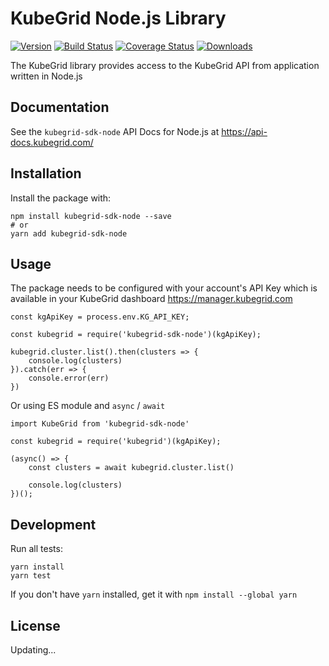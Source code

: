 # KubeGrid Node.js Library

[![Version](https://img.shields.io/npm/v/kubegrid-sdk-node.svg)](https://www.npmjs.org/package/kubegrid-sdk-node)
[![Build Status](https://travis-ci.org/kubegrid/kubegrid-sdk-node.svg?branch=master)](https://travis-ci.org/kubegrid/kubegrid-sdk-node)
[![Coverage Status](https://coveralls.io/repos/github/kubegrid/kubegrid-sdk-node/badge.svg)](https://coveralls.io/github/kubegrid/kubegrid-sdk-node)
[![Downloads](https://img.shields.io/npm/dm/kubegrid-sdk-node.svg)](https://www.npmjs.com/package/kubegrid-sdk-node)

The KubeGrid library provides access to the KubeGrid API from application written in Node.js

## Documentation

See the `kubegrid-sdk-node` API Docs for Node.js at https://api-docs.kubegrid.com/

## Installation

Install the package with:

```
npm install kubegrid-sdk-node --save
# or
yarn add kubegrid-sdk-node
```

## Usage

The package needs to be configured with your account's API Key which is available in your KubeGrid dashboard https://manager.kubegrid.com

```
const kgApiKey = process.env.KG_API_KEY;

const kubegrid = require('kubegrid-sdk-node')(kgApiKey);

kubegrid.cluster.list().then(clusters => {
    console.log(clusters)
}).catch(err => {
    console.error(err)
})
```

Or using ES module and `async` / `await`

```
import KubeGrid from 'kubegrid-sdk-node'

const kubegrid = require('kubegrid')(kgApiKey);

(async() => {
    const clusters = await kubegrid.cluster.list()

    console.log(clusters)
})();

```

## Development

Run all tests:

```
yarn install
yarn test
```

If you don't have `yarn` installed, get it with `npm install --global yarn`

## License

Updating...
